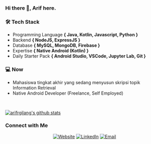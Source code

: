 ### Hi there 👋, Arif here.
<!--
<h3> 👨🏻‍💻 About Me </h3>

- 🤔 &nbsp; Exploring new technologies and developing software solutions and quick hacks.
- 🎓 &nbsp; Studying Computer Science and Mathematics at University of Massachusetts Amherst.
- 💼 &nbsp; Working as a Business Development Associate at VirtuBox InfoTech Private Limited.
- 🌱 &nbsp; Learning more about Cloud Architecture, Systems Design and Artificial Intelligence.
- ✍️ &nbsp; Pursuing Graphic Design and Blog Writing as hobbies/side hustles.
- Programming Language <b>{ Javascript, PHP, Golang }</b>
-->

### 🛠 Tech Stack

- Programming Language <b>{ Java, Kotlin, Javascript, Python }</b>
- Backend <b>{ NodeJS, ExpressJS }</b>
- Database <b>{ MySQL, MongoDB, Firebase }</b>
- Expertise <b>{ Native Android (Kotlin) }</b>
- Daily Starter Pack <b>{ Android Studio, VSCode, Jupyter Lab, Git }</b>

### 💻 Now

- Mahasiswa tingkat akhir yang sedang menyusun skripsi topik Information Retrieval
- Native Android Developer (Freelance, Self Employed)

<br/>

[![arifrgilang's github stats](https://github-readme-stats.vercel.app/api?username=arifrgilang&count_private=true&show_icons=true)](https://github.com/arifrgilang)

### Connect with Me

<p align="center">
  <a target="_blank" href="https://arifrgilang.github.io/"><img alt="Website" src="https://img.shields.io/badge/Website-arifrgilang.github.io-blue?style=flat-square&logo=google-chrome"></a>
  <a target="_blank" href="https://www.linkedin.com/in/arifrgilang"><img alt="LinkedIn" src="https://img.shields.io/badge/LinkedIn-Arif%20R%20Gilang-blue?style=flat-square&logo=linkedin"></a>
  <a target="_blank" href="mailto:arifrgilang@gmail.com"><img alt="Email" src="https://img.shields.io/badge/Email-arifrgilang@gmail.com-blue?style=flat-square&logo=gmail"></a>
</p>
